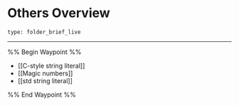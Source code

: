 # Others Overview
 
```ccard
type: folder_brief_live
```
 
---

%% Begin Waypoint %%
- [[C-style string literal]]
- [[Magic numbers]]
- [[std string literal]]

%% End Waypoint %%